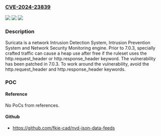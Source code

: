 ### [CVE-2024-23839](https://cve.mitre.org/cgi-bin/cvename.cgi?name=CVE-2024-23839)
![](https://img.shields.io/static/v1?label=Product&message=suricata&color=blue)
![](https://img.shields.io/static/v1?label=Version&message=%3D%20%3E%3D%207.0.0%2C%20%3C%207.0.3%20&color=brighgreen)
![](https://img.shields.io/static/v1?label=Vulnerability&message=CWE-416%3A%20Use%20After%20Free&color=brighgreen)

### Description

Suricata is a network Intrusion Detection System, Intrusion Prevention System and Network Security Monitoring engine.  Prior to 7.0.3, specially crafted traffic can cause a heap use after free if the ruleset uses the http.request_header or http.response_header keyword.  The vulnerability has been patched in 7.0.3.  To work around the vulnerability, avoid the http.request_header and http.response_header keywords.

### POC

#### Reference
No PoCs from references.

#### Github
- https://github.com/fkie-cad/nvd-json-data-feeds

